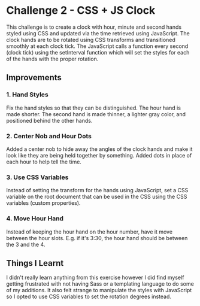 # Challenge 2 - CSS + JS Clock

This challenge is to create a clock with hour, minute and second hands styled using CSS and updated via the time retrieved using JavaScript. The clock hands are to be rotated using CSS transforms and transitioned smoothly at each clock tick. The JavaScript calls a function every second (clock tick) using the setInterval function which will set the styles for each of the hands with the proper rotation.

## Improvements

### 1. Hand Styles
Fix the hand styles so that they can be distinguished. The hour hand is made shorter. The second hand is made thinner, a lighter gray color, and positioned behind the other hands.

### 2. Center Nob and Hour Dots
Added a center nob to hide away the angles of the clock hands and make it look like they are being held together by something. Added dots in place of each hour to help tell the time.

### 3. Use CSS Variables
Instead of setting the transform for the hands using JavaScript, set a CSS variable on the root document that can be used in the CSS using the CSS variables (custom properties).

### 4. Move Hour Hand
Instead of keeping the hour hand on the hour number, have it move between the hour slots. E.g. if it's 3:30, the hour hand should be between the 3 and the 4.

## Things I Learnt
I didn't really learn anything from this exercise however I did find myself getting frustrated with not having Sass or a templating language to do some of my additions. It also felt strange to manipulate the styles with JavaScript so I opted to use CSS variables to set the rotation degrees instead.